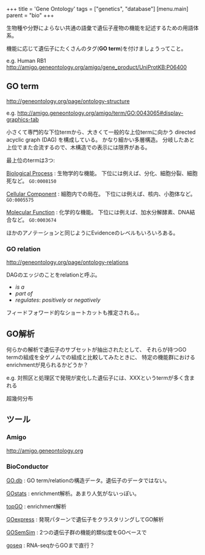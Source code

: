 +++
title = 'Gene Ontology'
tags = ["genetics", "database"]
[menu.main]
  parent = "bio"
+++

生物種や分野によらない共通の語彙で遺伝子産物の機能を記述するための用語体系。

機能に応じて遺伝子にたくさんのタグ(**GO term**)を付けましょうってこと。

e.g. Human RB1
<http://amigo.geneontology.org/amigo/gene_product/UniProtKB:P06400>

## GO term

<http://geneontology.org/page/ontology-structure>

e.g. <http://amigo.geneontology.org/amigo/term/GO:0043065#display-graphics-tab>

小さくて専門的な下位termから、大きくて一般的な上位termに向かう
directed acyclic graph (DAG) を構成している。
かなり細かい多層構造。
分岐したあと上位でまた合流するので、木構造での表示には限界がある。

最上位のtermは3つ:

[Biological Process](http://geneontology.org/page/biological-process-ontology-guidelines)
:   生物学的な機能。
    下位には例えば、分化、細胞分裂、細胞死など。
    `GO:0008150`

[Cellular Component](http://geneontology.org/page/cellular-component-ontology-guidelines)
:   細胞内での局在。
    下位には例えば、核内、小胞体など。
    `GO:0005575`

[Molecular Function](http://geneontology.org/page/molecular-function-ontology-guidelines)
:   化学的な機能。
    下位には例えば、加水分解酵素、DNA結合など。
    `GO:0003674`

ほかのアノテーションと同じようにEvidenceのレベルもいろいろある。

### GO relation

<http://geneontology.org/page/ontology-relations>

DAGのエッジのことをrelationと呼ぶ。

-   *is a*
-   *part of*
-   *regulates*: *positively* or *negatively*

フィードフォワード的なショートカットも推定される。。

## GO解析

何らかの解析で遺伝子のサブセットが抽出されたとして、
それらが持つGO termの組成を全ゲノムでの組成と比較してみたときに、
特定の機能群におけるenrichmentが見られるかどうか？

e.g. 対照区と処理区で発現が変化した遺伝子には、XXXというtermが多く含まれる

超幾何分布

## ツール

### Amigo

<http://amigo.geneontology.org>

### BioConductor

[GO.db](http://www.bioconductor.org/packages/release/data/annotation/html/GO.db.html)
:   GO term/relationの構造データ。遺伝子のデータではない。

[GOstats](http://www.bioconductor.org/packages/release/bioc/html/GOstats.html)
:   enrichment解析。あまり人気がないっぽい。

[topGO](http://www.bioconductor.org/packages/release/bioc/html/topGO.html)
:   enrichment解析

[GOexpress](http://www.bioconductor.org/packages/release/bioc/html/GOexpress.html)
:   発現パターンで遺伝子をクラスタリングしてGO解析

[GOSemSim](http://www.bioconductor.org/packages/release/bioc/html/GOSemSim.html)
:   2つの遺伝子群の機能的類似度をGOベースで

[goseq](http://www.bioconductor.org/packages/release/bioc/html/goseq.html)
:   RNA-seqからGOまで直行？
